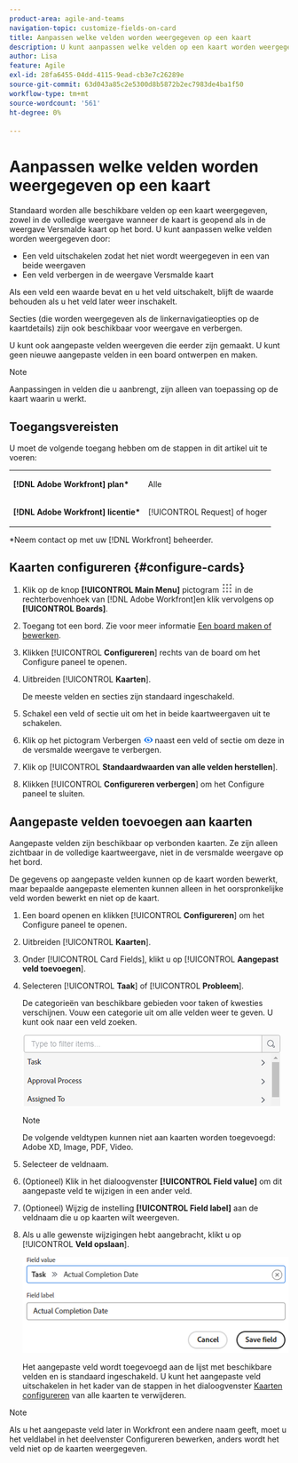```yaml
---
product-area: agile-and-teams
navigation-topic: customize-fields-on-card
title: Aanpassen welke velden worden weergegeven op een kaart
description: U kunt aanpassen welke velden op een kaart worden weergegeven door een veld uit te schakelen zodat het niet wordt weergegeven op de volledige kaart of in de verkorte weergave, of door een veld te verbergen in de weergave van de verkorte kaart.
author: Lisa
feature: Agile
exl-id: 28fa6455-04dd-4115-9ead-cb3e7c26289e
source-git-commit: 63d043a85c2e5300d8b5872b2ec7983de4ba1f50
workflow-type: tm+mt
source-wordcount: '561'
ht-degree: 0%

---
```


# Aanpassen welke velden worden weergegeven op een kaart

Standaard worden alle beschikbare velden op een kaart weergegeven, zowel in de volledige weergave wanneer de kaart is geopend als in de weergave Versmalde kaart op het bord. U kunt aanpassen welke velden worden weergegeven door:

* Een veld uitschakelen zodat het niet wordt weergegeven in een van beide weergaven
* Een veld verbergen in de weergave Versmalde kaart

Als een veld een waarde bevat en u het veld uitschakelt, blijft de waarde behouden als u het veld later weer inschakelt.

Secties (die worden weergegeven als de linkernavigatieopties op de kaartdetails) zijn ook beschikbaar voor weergave en verbergen.

U kunt ook aangepaste velden weergeven die eerder zijn gemaakt. U kunt geen nieuwe aangepaste velden in een board ontwerpen en maken.

>[!NOTE]
>
>Aanpassingen in velden die u aanbrengt, zijn alleen van toepassing op de kaart waarin u werkt.

## Toegangsvereisten

U moet de volgende toegang hebben om de stappen in dit artikel uit te voeren:

<table style="table-layout:auto"> 
 <col> 
 </col> 
 <col> 
 </col> 
 <tbody> 
  <tr> 
   <td role="rowheader"><strong>[!DNL Adobe Workfront] plan*</strong></td> 
   <td> <p>Alle</p> </td> 
  </tr> 
  <tr> 
   <td role="rowheader"><strong>[!DNL Adobe Workfront] licentie*</strong></td> 
   <td> <p>[!UICONTROL Request] of hoger</p> </td> 
  </tr>
   </tbody> 
</table>

&#42;Neem contact op met uw [!DNL Workfront] beheerder.

## Kaarten configureren {#configure-cards}

1. Klik op de knop **[!UICONTROL Main Menu]** pictogram ![](assets/main-menu-icon.png) in de rechterbovenhoek van [!DNL Adobe Workfront]en klik vervolgens op **[!UICONTROL Boards]**.
1. Toegang tot een bord. Zie voor meer informatie [Een board maken of bewerken](../../agile/get-started-with-boards/create-edit-board.md).
1. Klikken [!UICONTROL **Configureren**] rechts van de board om het Configure paneel te openen.
1. Uitbreiden [!UICONTROL **Kaarten**].

   De meeste velden en secties zijn standaard ingeschakeld.

1. Schakel een veld of sectie uit om het in beide kaartweergaven uit te schakelen.
1. Klik op het pictogram Verbergen ![Pictogram verbergen](assets/eye-hide-icon.png) naast een veld of sectie om deze in de versmalde weergave te verbergen.
1. Klik op [!UICONTROL **Standaardwaarden van alle velden herstellen**].
1. Klikken [!UICONTROL **Configureren verbergen**] om het Configure paneel te sluiten.

## Aangepaste velden toevoegen aan kaarten

Aangepaste velden zijn beschikbaar op verbonden kaarten. Ze zijn alleen zichtbaar in de volledige kaartweergave, niet in de versmalde weergave op het bord.

De gegevens op aangepaste velden kunnen op de kaart worden bewerkt, maar bepaalde aangepaste elementen kunnen alleen in het oorspronkelijke veld worden bewerkt en niet op de kaart.

1. Een board openen en klikken [!UICONTROL **Configureren**] om het Configure paneel te openen.
1. Uitbreiden [!UICONTROL **Kaarten**].
1. Onder [!UICONTROL Card Fields], klikt u op [!UICONTROL **Aangepast veld toevoegen**].
1. Selecteren [!UICONTROL **Taak**] of [!UICONTROL **Probleem**].

   De categorieën van beschikbare gebieden voor taken of kwesties verschijnen. Vouw een categorie uit om alle velden weer te geven. U kunt ook naar een veld zoeken.

   ![Zoeken naar aangepast veld](assets/boards-search-for-custom-field.png)

   >[!NOTE]
   >
   >De volgende veldtypen kunnen niet aan kaarten worden toegevoegd: Adobe XD, Image, PDF, Video.

1. Selecteer de veldnaam.
1. (Optioneel) Klik in het dialoogvenster **[!UICONTROL Field value]** om dit aangepaste veld te wijzigen in een ander veld.
1. (Optioneel) Wijzig de instelling **[!UICONTROL Field label]** aan de veldnaam die u op kaarten wilt weergeven.
1. Als u alle gewenste wijzigingen hebt aangebracht, klikt u op [!UICONTROL **Veld opslaan**].

   ![Waarde en label van aangepast veld](assets/save-custom-field-value-label.png)

   Het aangepaste veld wordt toegevoegd aan de lijst met beschikbare velden en is standaard ingeschakeld. U kunt het aangepaste veld uitschakelen in het kader van de stappen in het dialoogvenster [Kaarten configureren](customize-fields-on-card.md#configure-cards) van alle kaarten te verwijderen.

>[!NOTE]
>
>Als u het aangepaste veld later in Workfront een andere naam geeft, moet u het veldlabel in het deelvenster Configureren bewerken, anders wordt het veld niet op de kaarten weergegeven.
